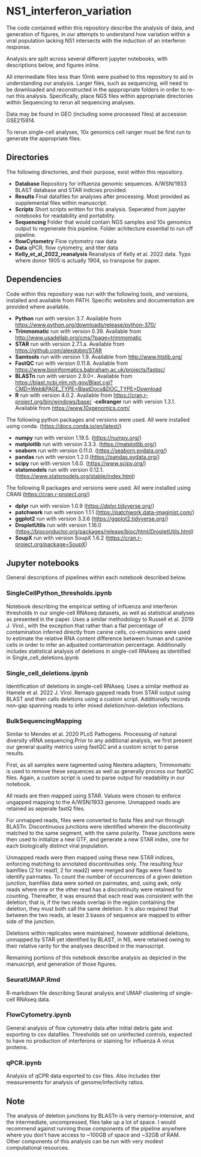# NS1_interferon_variation

The code contained within this repository describe the analysis of data, and generation of figures, in our attempts to understand how variation within a viral population lacking NS1 intersects with the induction of an interferon response.

Analysis are split across several different jupyter notebooks, with descriptions below, and figures inline.

All intermediate files less than 10mb were pushed to this repository to aid in understanding our analysis.
Larger files, such as sequencing, will need to be downloaded and reconstructed in the apppropriate folders in order to re-run this analysis.
Specifically, place NGS files within appropriate directories within Sequencing to rerun all sequencing analyses.

Data may be found in GEO (including some processed files) at accession GSE215914.

To rerun single-cell analyses, 10x genomics cell ranger must be first run to generate the appropriate files.

## Directories

The following directories, and their purpose, exist within this repository.

- <b>Database</b>       Repository for influenza genomic sequences. A/WSN/1933 BLAST database and STAR indicies provided. 
- <b>Results</b>        Final datafiles for analyses after processing. Most provided as supplemental files within manuscript.
- <b>Scripts</b>        Short scripts written for this analysis. Seperated from jupyter notebooks for readability and portability.
- <b>Sequencing</b>     Folder that would contain NGS samples and 10x genomics output to regenerate this pipeline. Folder achitecture essential to run off pipeline.
- <b>flowCytometry</b>  Flow cytometry raw data
- <b>Data</b>           qPCR, flow cytometry, and titer data
- <b>Kelly_et_al_2022_reanalysis</b> Reanalysis of Kelly et al. 2022 data. Typo where donor 1905 is actually 1904, so transpose for paper.
  

## Dependencies

Code within this repository was run with the following tools, and versions, installed and available from PATH. Specific websites and documentation are provided where available. 

- <b>Python</b>      run with version 3.7. Available from https://www.python.org/downloads/release/python-370/
- <b>Trimmomatic</b> run with version 0.39. Available from http://www.usadellab.org/cms/?page=trimmomatic
- <b>STAR</b>        run with version 2.7.1.a. Available from https://github.com/alexdobin/STAR
- <b>Samtools</b>    run with version 1.9. Available from http://www.htslib.org/
- <b>FastQC</b>      run with version 0.11.8. Available from https://www.bioinformatics.babraham.ac.uk/projects/fastqc/
- <b>BLASTn</b>      run with version 2.9.0+. Available from https://blast.ncbi.nlm.nih.gov/Blast.cgi?CMD=Web&PAGE_TYPE=BlastDocs&DOC_TYPE=Download
- <b>R</b>           run with version 4.0.2. Available from https://cran.r-project.org/bin/windows/base/
-<b>cellranger</b>   run with version 1.3.1. Available from https://www.10xgenomics.com/


The following python packages and versions were used. All were installed using conda. (https://docs.conda.io/en/latest/)
- <b>numpy</b>       run with version 1.19.5. (https://numpy.org/)
- <b>matplotlib</b>  run with version 3.3.3. (https://matplotlib.org/)
- <b>seaborn</b>     run with version 0.11.0. (https://seaborn.pydata.org/)
- <b>pandas</b>      run with version 1.2.0.(https://pandas.pydata.org/)
- <b>scipy</b>       run with version 1.6.0. (https://www.scipy.org/)
- <b>statsmodels</b> run with version 0.12.1. (https://www.statsmodels.org/stable/index.html)

The following R packages and versions were used. All were installed using CRAN (https://cran.r-project.org/)
- <b>dplyr</b>      run with version 1.0.9 (https://dplyr.tidyverse.org/)
- <b>patchwork</b>    run with version 1.1.1 (https://patchwork.data-imaginist.com/)
- <b>ggplot2</b>     run with version 3.3.6 (https://ggplot2.tidyverse.org/)
- <b>DropletUtils</b> run with version 1.16.0 (https://bioconductor.org/packages/release/bioc/html/DropletUtils.html)
- <b>SoupX</b> run with version SoupX 1.6.2 (https://cran.r-project.org/package=SoupX)

## Jupyter notebooks

General descriptions of pipelines within each notebook described below.

### SingleCellPython_thresholds.ipynb 

Notebook describing the empirical setting of influenza and interferon thresholds in our single-cell RNAseq datasets, as well as statistical analyses as presented in the paper. Uses a similar methodology to Russell et al. 2019 J. Virol., with the exception that rather than a flat percentage of contamination inferred directly from canine cells, co-emulsions were used to estimate the relative RNA content difference between human and canine cells in order to infer an adjusted contamination percentage. Additionally includes statistical analysis of deletions in single-cell RNAseq as identified in Single_cell_deletions.ipynb

### Single_cell_deletions.ipynb

Identification of deletions in single-cell RNAseq. Uses a similar method as Hamele et al. 2022 J. Virol. Remaps gapped reads from STAR output using BLAST and then calls deletions using a custom script. Additionally records non-gap spanning reads to infer mixed deletion/non-deletion infections.

### BulkSequencingMapping

Similar to Mendes et al. 2020 PLoS Pathogens.
Processing of natural diversity vRNA sequencing.Prior to any additional analysis, we first present our general quality metrics using fastQC and a custom script to parse results.

First, as all samples were tagmented using Nextera adapters, Trimmomatic is used to remove these sequences as well as generally process our fastQC files. Again, a custom script is used to parse output for readability in our notebook.

All reads are then mapped using STAR. Values were chosen to enforce ungapped mapping to the A/WSN/1933 genome. Unmapped reads are retained as seperate fastQ files.

For unmapped reads, files were converted to fasta files and run through BLASTn. Discontinuous junctions were identified wherein the discontinuity matched to the same segment, with the same polarity. These junctions were then used to initialize a new GTF, and generate a new STAR index, one for each biologically distinct viral population. 

Unmapped reads were then mapped using these new STAR indices, enforcing matching to annotated discontinuities only. The resulting four bamfiles (2 for read1, 2 for read2) were merged and flags were fixed to identify pairmates. To count the number of occurrences of a given deletion junction, bamfiles data were sorted on pairmates, and, using awk, only reads where one or the other read has a discontinuity were retained for counting. Thereafter, it was ensured that each read was consistent with the deletion; that is, if the two reads overlap in the region containing the deletion, they must both call the same deletion. It is also required that between the two reads, at least 3 bases of sequence are mapped to either side of the junction.

Deletions within replicates were maintained, however additional deletions, unmapped by STAR yet identified by BLAST, in NS, were retained owing to their relative rarity for the analyses described in the manuscript.

Remaining portions of this notebook describe analysis as depicted in the manuscript, and generation of those figures. 

### SeuratUMAP.Rmd

R-markdown file describing Seurat analysis and UMAP clustering of single-cell RNAseq data.

### FlowCytometry.ipynb

General analysis of flow cytometry data after initial debris gate and exporting to csv datafiles. Thresholds set on uninfected controls, expected to have no production of interferons or staining for influenza A virus proteins.

### qPCR.ipynb

Analysis of qCPR data exported to csv files. Also includes titer measurements for analysis of genome/infectivity ratios. 

## Note

The analysis of deletion junctions by BLASTn is very memory-intensive, and the intermediate, uncompressed, files take up a lot of space. I would recommend against running those components of the pipeline anywhere where you don't have access to ~100GB of space and ~32GB of RAM. Other components of this analysis can be run with very modest computational resources.

